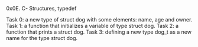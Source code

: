 0x0E. C- Structures, typedef

Task 0: a new type of struct dog with some elements: name, age and owner.
Task 1: a function that initializes a variable of type struct dog.
Task 2: a function that prints a struct dog.
Task 3: defining a new type dog_t as a new name for the type struct dog.

